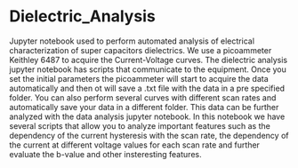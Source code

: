 # Dielectric_Analysis
Jupyter notebook used to perform automated analysis of electrical characterization of super capacitors dielectrics.
We use a picoammeter Keithley 6487 to acquire the Current-Voltage curves. The dielectric analysis jupyter notebook has scripts that communicate to the equipment. Once
you set the initial parameters the picoammeter will start to acquire the data automatically and then ot will save a .txt file with the data in a pre specified folder.
You can also perform several curves with different scan rates and automatically save your data in a different folder.
This data can be further analyzed with the data analysis jupyter notebook. In this notebook we have several scripts that allow you to analyze important features such as
the dependency of the current hysteresis with the scan rate, the dependency of the current at different voltage values for each scan rate and further evaluate
the b-value and other insteresting features.
